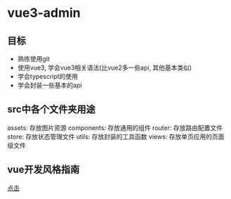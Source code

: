 # vue3-admin

## 目标
- 熟练使用git
- 使用vue3, 学会vue3相关语法(比vue2多一些api, 其他基本类似)
- 学会typescript的使用
- 学会封装一些基本的api

## src中各个文件夹用途
assets: 存放图片资源
components: 存放通用的组件
router: 存放路由配置文件
store: 存放状态管理文件
utils: 存放封装的工具函数
views: 存放单页应用的页面级文件

## vue开发风格指南
[点击](https://v3.vuejs.org/style-guide/#multi-word-component-names-essential)